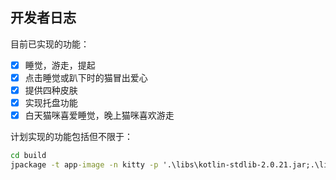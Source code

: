 ## 开发者日志

目前已实现的功能：

- [x] 睡觉，游走，提起
- [x] 点击睡觉或趴下时的猫冒出爱心
- [x] 提供四种皮肤
- [x] 实现托盘功能
- [x] 白天猫咪喜爱睡觉，晚上猫咪喜欢游走

计划实现的功能包括但不限于：



```cmd
cd build
jpackage -t app-image -n kitty -p '.\libs\kotlin-stdlib-2.0.21.jar;.\libs\annotations-13.0.jar;.\classes\java\main' -m me.cdh/me.cdh.MainKt --jlink-options '--compress zip-9 --no-header-files --strip-native-commands --no-man-pages --strip-debug' --java-options '-Xms50m -Xmx80m -XX:+UseZGC' --icon .\res\kitty.ico --resource-dir .\res
```
